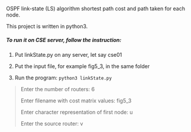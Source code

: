 OSPF link-state (LS) algorithm shortest path cost and path taken for each node.

This project is written in python3. 

##### To run it on CSE server, follow the instruction:
1. Put linkState.py on any server, let say cse01

2. Put the input file, for example fig5_3, in the same folder

3. Run the program:
 ```python3 linkState.py```

>Enter the number of routers: 6
>
>Enter filename with cost matrix values: fig5_3
>
>Enter character representation of first node: u
>
>Enter the source router: v
